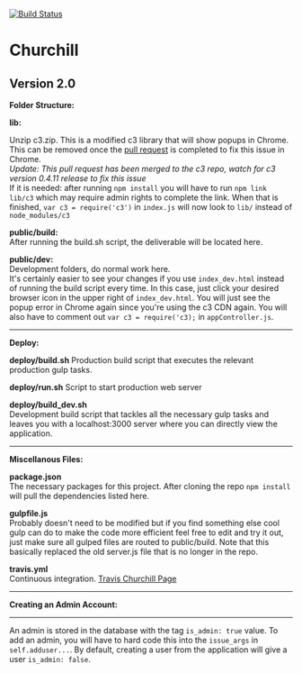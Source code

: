 [![Build Status](https://travis-ci.org/psu-capstone/churchill.svg)](https://travis-ci.org/psu-capstone/churchill)
# **Churchill**

## **Version 2.0**

**Folder Structure:**

**lib:**

Unzip c3.zip.
This is a modified c3 library that will show popups in Chrome.  This can be removed once the 
[pull request](https://github.com/masayuki0812/c3/pull/1564) is completed to fix
this issue in Chrome. <br/>
*Update: This pull request has been merged to the c3 repo, watch for c3 version 0.4.11 release to fix this issue* <br/>
If it is needed: after running `npm install` you will have to run `npm link lib/c3` which may require admin rights 
to complete the link.  When that is finished, `var c3 = require('c3')` in `index.js` will now look to `lib/` 
instead of `node_modules/c3`

**public/build:** <br/> 
After running the build.sh script, the deliverable will be located here.

**public/dev:** <br/> 
Development folders, do normal work here. <br/>
It's certainly easier to see your changes if you use `index_dev.html` instead
of running the build script every time.  In this case, just click your desired browser icon in the upper right of
`index_dev.html`.  You will just see the popup error in Chrome again since you're using the c3 CDN again.  You will
also have to comment out `var c3 = require('c3);` in `appController.js`.

___

**Deploy:** <br/>

**deploy/build.sh**
Production build script that executes the relevant production gulp tasks.

**deploy/run.sh**
Script to start production web server

**deploy/build_dev.sh** <br/>
Development build script that tackles all the necessary gulp tasks and leaves you with a localhost:3000 server where you can
directly view the application.

___

**Miscellanous Files:**

**package.json** <br/>
The necessary packages for this project.  After cloning the repo `npm install` will pull the dependencies listed here.

**gulpfile.js** <br/>
Probably doesn't need to be modified but if you find something else cool gulp can do to make the code more
efficient feel free to edit and try it out, just make sure all gulped files are routed to public/build. Note that
this basically replaced the old server.js file that is no longer in the repo.

**travis.yml** <br/>
Continuous integration. [Travis Churchill Page](https://travis-ci.org/psu-capstone/churchill)

___

**Creating an Admin Account:**

___

An admin is stored in the database with the tag `is_admin: true` value.  To add an admin, you will have to hard
code this into the `issue_args` in `self.adduser...`.  By default, creating a user from the application will give a user
`is_admin: false`.